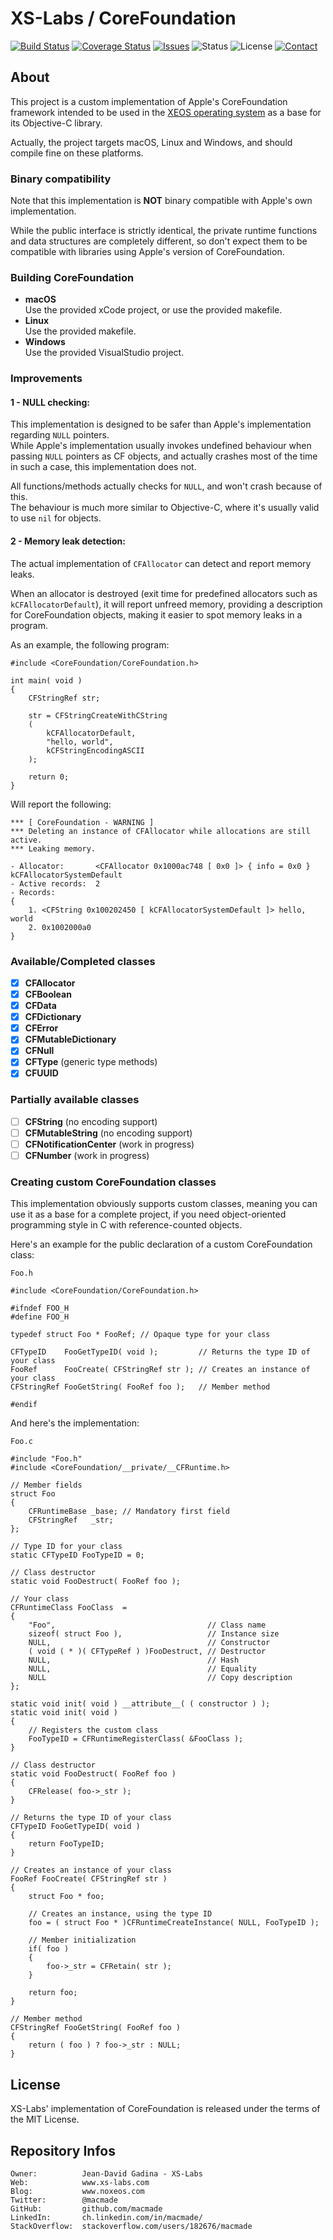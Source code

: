 XS-Labs / CoreFoundation
========================

[![Build Status](https://img.shields.io/travis/macmade/CoreFoundation.svg?branch=master&style=flat)](https://travis-ci.org/macmade/CoreFoundation)
[![Coverage Status](https://img.shields.io/coveralls/macmade/CoreFoundation.svg?branch=master&style=flat)](https://coveralls.io/r/macmade/CoreFoundation?branch=master)
[![Issues](http://img.shields.io/github/issues/macmade/CoreFoundation.svg?style=flat)](https://github.com/macmade/CoreFoundation/issues)
![Status](https://img.shields.io/badge/status-prototype-orange.svg?style=flat)
![License](https://img.shields.io/badge/license-mit-brightgreen.svg?style=flat)
[![Contact](https://img.shields.io/badge/contact-@macmade-blue.svg?style=flat)](https://twitter.com/macmade)

About
-----

This project is a custom implementation of Apple's CoreFoundation framework intended to be used in the [XEOS operating system](http://www.xs-labs.com/en/projects/xeos/) as a base for its Objective-C library.

Actually, the project targets macOS, Linux and Windows, and should compile fine on these platforms.

### Binary compatibility

Note that this implementation is **NOT** binary compatible with Apple's own implementation.

While the public interface is strictly identical, the private runtime functions and data structures are completely different, so don't expect them to be compatible with libraries using Apple's version of CoreFoundation.

### Building CoreFoundation

 - **macOS**  
   Use the provided xCode project, or use the provided makefile.
 - **Linux**  
   Use the provided makefile.
 - **Windows**  
   Use the provided VisualStudio project.

### Improvements

#### 1 - NULL checking:

This implementation is designed to be safer than Apple's implementation regarding `NULL` pointers.  
While Apple's implementation usually invokes undefined behaviour when passing `NULL` pointers as CF objects, and actually crashes most of the time in such a case, this implementation does not.

All functions/methods actually checks for `NULL`, and won't crash because of this.  
The behaviour is much more similar to Objective-C, where it's usually valid to use `nil` for objects.

#### 2 - Memory leak detection:

The actual implementation of `CFAllocator` can detect and report memory leaks.

When an allocator is destroyed (exit time for predefined allocators such as `kCFAllocatorDefault`), it will report unfreed memory, providing a description for CoreFoundation objects, making it easier to spot memory leaks in a program.

As an example, the following program:

    #include <CoreFoundation/CoreFoundation.h>
    
    int main( void )
    {
        CFStringRef str;
        
        str = CFStringCreateWithCString
        (
            kCFAllocatorDefault,
            "hello, world",
            kCFStringEncodingASCII
        );
        
        return 0;
    }
        
Will report the following:

    *** [ CoreFoundation - WARNING ]
    *** Deleting an instance of CFAllocator while allocations are still active.
    *** Leaking memory.
    
    - Allocator:       <CFAllocator 0x1000ac748 [ 0x0 ]> { info = 0x0 } kCFAllocatorSystemDefault
    - Active records:  2    
    - Records:
    {
        1. <CFString 0x100202450 [ kCFAllocatorSystemDefault ]> hello, world
        2. 0x1002000a0
    }

### Available/Completed classes

- [x] **CFAllocator**
- [x] **CFBoolean**
- [x] **CFData**
- [x] **CFDictionary**
- [x] **CFError**
- [x] **CFMutableDictionary**
- [x] **CFNull**
- [x] **CFType** (generic type methods)
- [x] **CFUUID**

### Partially available classes

- [ ] **CFString** (no encoding support)
- [ ] **CFMutableString** (no encoding support)
- [ ] **CFNotificationCenter** (work in progress)
- [ ] **CFNumber** (work in progress)

### Creating custom CoreFoundation classes

This implementation obviously supports custom classes, meaning you can use it as a base for a complete project, if you need object-oriented programming style in C with reference-counted objects.

Here's an example for the public declaration of a custom CoreFoundation class:

`Foo.h`

    #include <CoreFoundation/CoreFoundation.h>
    
    #ifndef FOO_H
    #define FOO_H
    
    typedef struct Foo * FooRef; // Opaque type for your class
    
    CFTypeID    FooGetTypeID( void );         // Returns the type ID of your class
    FooRef      FooCreate( CFStringRef str ); // Creates an instance of your class
    CFStringRef FooGetString( FooRef foo );   // Member method
    
    #endif
    
And here's the implementation:

`Foo.c`

    #include "Foo.h"
    #include <CoreFoundation/__private/__CFRuntime.h>
    
    // Member fields
    struct Foo
    {
        CFRuntimeBase _base; // Mandatory first field
        CFStringRef   _str;
    };
    
    // Type ID for your class
    static CFTypeID FooTypeID = 0;
    
    // Class destructor
    static void FooDestruct( FooRef foo );
    
    // Your class
    CFRuntimeClass FooClass  =
    {
        "Foo",                                  // Class name
        sizeof( struct Foo ),                   // Instance size
        NULL,                                   // Constructor
        ( void ( * )( CFTypeRef ) )FooDestruct, // Destructor
        NULL,                                   // Hash
        NULL,                                   // Equality
        NULL                                    // Copy description
    };
    
    static void init( void ) __attribute__( ( constructor ) );
    static void init( void )
    {
        // Registers the custom class
        FooTypeID = CFRuntimeRegisterClass( &FooClass );
    }
    
    // Class destructor
    static void FooDestruct( FooRef foo )
    {
        CFRelease( foo->_str );
    }
    
    // Returns the type ID of your class
    CFTypeID FooGetTypeID( void )
    {
        return FooTypeID;
    }
    
    // Creates an instance of your class
    FooRef FooCreate( CFStringRef str )
    {
        struct Foo * foo;
        
        // Creates an instance, using the type ID
        foo = ( struct Foo * )CFRuntimeCreateInstance( NULL, FooTypeID );
        
        // Member initialization
        if( foo )
        {
            foo->_str = CFRetain( str );
        }
        
        return foo;
    }
    
    // Member method
    CFStringRef FooGetString( FooRef foo )
    {
        return ( foo ) ? foo->_str : NULL;
    }
    
License
-------

XS-Labs' implementation of CoreFoundation is released under the terms of the MIT License.

Repository Infos
----------------

    Owner:			Jean-David Gadina - XS-Labs
    Web:			www.xs-labs.com
    Blog:			www.noxeos.com
    Twitter:		@macmade
    GitHub:			github.com/macmade
    LinkedIn:		ch.linkedin.com/in/macmade/
    StackOverflow:	stackoverflow.com/users/182676/macmade
